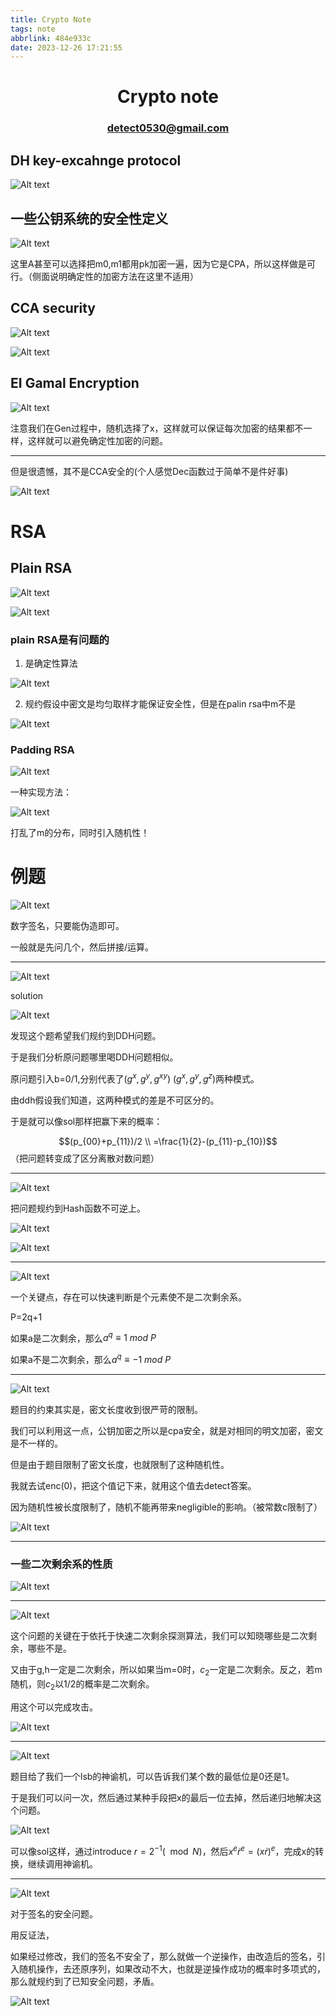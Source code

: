 ```yaml
---
title: Crypto Note
tags: note
abbrlink: 484e933c
date: 2023-12-26 17:21:55
---
```

# <center> Crypto note  </center>

### <center> detect0530@gmail.com </center>

## DH key-excahnge protocol

![Alt text](cryptonote/image.png)


## 一些公钥系统的安全性定义

![Alt text](cryptonote/image-1.png)

这里A甚至可以选择把m0,m1都用pk加密一遍，因为它是CPA，所以这样做是可行。（侧面说明确定性的加密方法在这里不适用）


## CCA security
![Alt text](cryptonote/image-2.png)

![Alt text](cryptonote/image-3.png)

## EI Gamal Encryption

![Alt text](cryptonote/image-4.png)

注意我们在Gen过程中，随机选择了x，这样就可以保证每次加密的结果都不一样，这样就可以避免确定性加密的问题。

---

但是很遗憾，其不是CCA安全的(个人感觉Dec函数过于简单不是件好事)

![Alt text](cryptonote/image-5.png)

# RSA

## Plain RSA

![Alt text](cryptonote/image-6.png)

![Alt text](cryptonote/image-7.png)


### plain RSA是有问题的

1. 是确定性算法

![Alt text](cryptonote/image-9.png)

2. 规约假设中密文是均匀取样才能保证安全性，但是在palin rsa中m不是

![Alt text](cryptonote/image-10.png)


### Padding RSA

![Alt text](cryptonote/image-11.png)

一种实现方法：

![Alt text](cryptonote/image-12.png)

打乱了m的分布，同时引入随机性！




# 例题

![Alt text](cryptonote/image-13.png)

数字签名，只要能伪造即可。

一般就是先问几个，然后拼接/运算。

----

![Alt text](cryptonote/image-14.png)


solution

![Alt text](cryptonote/image-15.png)

发现这个题希望我们规约到DDH问题。

于是我们分析原问题哪里喝DDH问题相似。

原问题引入b=0/1,分别代表了$(g^x,g^y,g^{xy}) \ (g^x,g^y,g^z)$两种模式。

由ddh假设我们知道，这两种模式的差是不可区分的。

于是就可以像sol那样把赢下来的概率：

$$(p_{00}+p_{11})/2 \\ =\frac{1}{2}-(p_{11}-p_{10})$$
（把问题转变成了区分离散对数问题）

---

![Alt text](cryptonote/image-16.png)

把问题规约到Hash函数不可逆上。

![Alt text](cryptonote/image-17.png)

![Alt text](cryptonote/image-18.png)

-------

![Alt text](cryptonote/image-19.png)

一个关键点，存在可以快速判断是个元素使不是二次剩余系。

P=2q+1

如果a是二次剩余，那么$a^q \equiv 1 \ mod \ P$

如果a不是二次剩余，那么$a^q \equiv -1 \ mod \ P$

----

![Alt text](cryptonote/image-20.png)

题目的约束其实是，密文长度收到很严苛的限制。

我们可以利用这一点，公钥加密之所以是cpa安全，就是对相同的明文加密，密文是不一样的。

但是由于题目限制了密文长度，也就限制了这种随机性。

我就去试enc(0)，把这个值记下来，就用这个值去detect答案。

因为随机性被长度限制了，随机不能再带来negligible的影响。（被常数c限制了）

![Alt text](cryptonote/image-21.png)

----

### 一些二次剩余系的性质

![Alt text](cryptonote/image-22.png)


-----

![Alt text](cryptonote/image-23.png)

这个问题的关键在于依托于快速二次剩余探测算法，我们可以知晓哪些是二次剩余，哪些不是。

又由于g,h一定是二次剩余，所以如果当m=0时，$c_2$一定是二次剩余。反之，若m随机，则$c_2$以1/2的概率是二次剩余。

用这个可以完成攻击。

![Alt text](cryptonote/image-24.png)

-----

![Alt text](cryptonote/image-25.png)

题目给了我们一个lsb的神谕机，可以告诉我们某个数的最低位是0还是1。

于是我们可以问一次，然后通过某种手段把x的最后一位去掉，然后递归地解决这个问题。

![Alt text](cryptonote/image-26.png)

可以像sol这样，通过introduce $r=2^{-1}(\mod N)$，然后$x^e \dot r^e = (x\dot r)^e$，完成x的转换，继续调用神谕机。

---

![Alt text](cryptonote/image-27.png)

对于签名的安全问题。

用反证法，

如果经过修改，我们的签名不安全了，那么就做一个逆操作，由改造后的签名，引入随机操作，去还原序列，如果改动不大，也就是逆操作成功的概率时多项式的，那么就规约到了已知安全问题，矛盾。

![Alt text](cryptonote/image-28.png)
